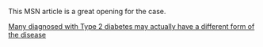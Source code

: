 This MSN article is a great opening for the case.

[Many diagnosed with Type 2 diabetes may actually have a different form of the disease](https://www.msn.com/en-us/health/other/many-diagnosed-with-type-2-diabetes-may-actually-have-a-different-form-of-the-disease/ar-AA1mA5K6?ocid=wispr&pc=u477&cvid=f57472c459d9440db68602133f43cf97&ei=11)

